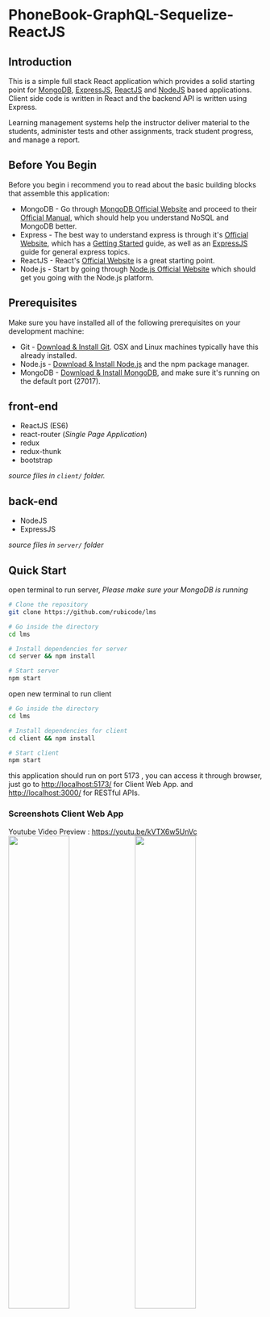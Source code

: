 # PhoneBook-GraphQL-Sequelize-ReactJS

## Introduction

This is a simple full stack React application which provides a solid starting point for [MongoDB](https://www.mongodb.com/), [ExpressJS](https://expressjs.com/), [ReactJS](https://reactjs.org/) and [NodeJS](https://nodejs.org/en/) based applications. Client side code is written in React and the backend API is written using Express.

Learning management systems help the instructor deliver material to the students, administer tests and other assignments, track student progress, and manage a report.

## Before You Begin

Before you begin i recommend you to read about the basic building blocks that assemble this application:
* MongoDB - Go through [MongoDB Official Website](https://www.mongodb.com/) and proceed to their [Official Manual](https://docs.mongodb.com/), which should help you understand NoSQL and MongoDB better.
* Express - The best way to understand express is through it's [Official Website](https://expressjs.com/), which has a [Getting Started](https://expressjs.com/en/starter/installing.html) guide, as well as an [ExpressJS](https://expressjs.com/en/guide/routing.html) guide for general express topics.
* ReactJS - React's [Official Website](https://reactjs.org/) is a great starting point.
* Node.js - Start by going through [Node.js Official Website](https://nodejs.org/en/) which should get you going with the Node.js platform.

## Prerequisites

Make sure you have installed all of the following prerequisites on your development machine:
* Git - [Download & Install Git](https://git-scm.com/downloads). OSX and Linux machines typically have this already installed.
* Node.js - [Download & Install Node.js](https://nodejs.org/en/download/) and the npm package manager.
* MongoDB - [Download & Install MongoDB](https://www.mongodb.com/download-center), and make sure it's running on the default port (27017).

## front-end

 - ReactJS (ES6)
 - react-router (*Single Page Application*)
 - redux
 - redux-thunk
 - bootstrap

*source files in `client/` folder.*
## back-end

 - NodeJS
 - ExpressJS

*source files in `server/` folder*

## Quick Start

open terminal to run server,
*Please make sure your MongoDB is running*

```bash
# Clone the repository
git clone https://github.com/rubicode/lms

# Go inside the directory
cd lms

# Install dependencies for server
cd server && npm install

# Start server
npm start
```

open new terminal to run client

```bash
# Go inside the directory
cd lms

# Install dependencies for client
cd client && npm install

# Start client
npm start
```

this application should run on port 5173 , you can access it through browser, just go to [http://localhost:5173/](http://localhost:5173/) for Client Web App. and
[http://localhost:3000/](http://localhost:3000/) for RESTful APIs.

### Screenshots Client Web App
Youtube Video Preview : https://youtu.be/kVTX6w5UnVc <br/>
<img src="https://user-images.githubusercontent.com/95122515/194019273-58ff8d7e-2161-4619-8caf-a8b59a4a9aac.png" width="49%"> <img src="https://user-images.githubusercontent.com/95122515/194019368-f1f5fb07-b902-43c2-822d-c8a87ef52741.png" width="49%">



